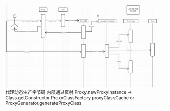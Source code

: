![img.png](img.png)
代理动态生产字节码
内部通过反射
Proxy.newProxyInstance -> Class.getConstructor
ProxyClassFactory
proxyClassCache or ProxyGenerator.generateProxyClass
